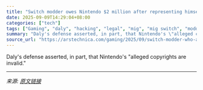 ```yaml
---
title: "Switch modder owes Nintendo $2 million after representing himself in court"
date: 2025-09-09T14:29:04+08:00
categories: ["tech"]
tags: ["Gaming", "daly", "hacking", "legal", "mig", "mig switch", "modding", "Nintendo", "Payment", "settlement"]
summary: "Daly's defense asserted, in part, that Nintendo's \"alleged copyrights are invalid.\""
source_url: "https://arstechnica.com/gaming/2025/09/switch-modder-who-acted-as-his-own-lawyer-now-owes-nintendo-2-million/"
---
```


Daly's defense asserted, in part, that Nintendo's "alleged copyrights are invalid."

---

*来源: [原文链接](https://arstechnica.com/gaming/2025/09/switch-modder-who-acted-as-his-own-lawyer-now-owes-nintendo-2-million/)*
